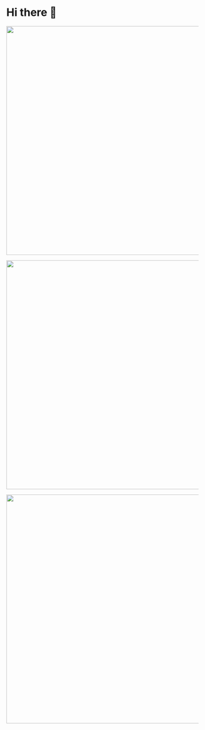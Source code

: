 # Hi there 👋

<p align="center"> 
  <img src="https://github-readme-stats.vercel.app/api?username=yzsong06&show_icons=true&theme=radical&hide_border=true&include_all_commits=true&count_private=true" width="600"/>
</p>
<p align="center"> 
  <img src="https://github-readme-stats.vercel.app/api/top-langs/?username=anuraghazra&layout=pie" width="600"/>
<p align="center"> 
  <img src="https://fastly.jsdelivr.net/gh/yzsong06/yzsong06/github-metrics.svg" width="600"/>

